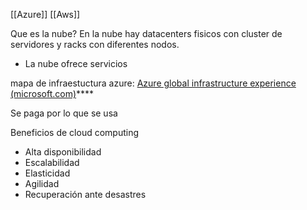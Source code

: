 [[Azure]]
[[Aws]]

Que es la nube?
En la nube hay datacenters fisicos con cluster de servidores y racks con diferentes nodos.
- La nube ofrece servicios

mapa de infraestuctura azure: [Azure global infrastructure experience (microsoft.com)](https://infrastructuremap.microsoft.com/explore)****

Se paga por lo que se usa

Beneficios de cloud computing
- Alta disponibilidad
- Escalabilidad
- Elasticidad
- Agilidad
- Recuperación ante desastres
